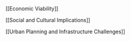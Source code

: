 [[Economic Viability]]

[[Social and Cultural Implications]]

[[Urban Planning and Infrastructure Challenges]]

